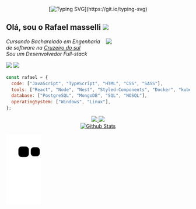 <div align="center">
  
[![Typing SVG](https://readme-typing-svg.demolab.com?font=Fira+Code&size=30&pause=1000&color=38F7AC&center=true&vCenter=true&width=435&lines=Hello,+World!)](https://git.io/typing-svg)

</div>

<h2> Olá, sou o Rafael masselli <img src="https://media.giphy.com/media/mGcNjsfWAjY5AEZNw6/giphy.gif" width="50"></h2>
<img align='right' src="https://media4.giphy.com/media/l2Sq5uCb4GpCFHGQ8/200w.webp?cid=ecf05e472llcwrl3jgi6ldgby6cws38i80l7dpgfji1f9ssc&rid=200w.webp&ct=g" width="230">
<p><em>Cursando Bacharelado em Engenharia de software na <a href="https://www.cruzeirodosul.edu.br/">Cruzeiro do sul</a></br>Sou um Desenvolvedor Full-stack</em></p>

<div>
  <a href = "mailto:rafaelmasselli0@gmail.com"><img src="https://img.shields.io/badge/-Gmail-%23333?style=for-the-badge&logo=gmail&logoColor=white" target="_blank"></a>
 <a href="https://www.linkedin.com/in/rafaelmasselli/" target="_blank"><img src= "https://img.shields.io/badge/LinkedIn-0077B5?style=for-the-badge&logo=linkedin&logoColor=white">
</div>

```javascript
const rafael = {
  code: ["JavaScript", "TypeScript", "HTML", "CSS", "SASS"],
  tools: ["React", "Node", "Nest", "Styled-Components", "Docker", "kubernetes","Figma"],
  database: ["PostgreSQL", "MongoDB", "SQL", "NOSQL"],
  operatingSystem: ["Windows", "Linux"],
};
```

<div align="center">
  <a href="https://github.com/rafaelmasselli">
   <img height="180em" src="https://github-readme-stats.vercel.app/api?username=rafaelmasselli&show_icons=true&theme=dark&include_all_commits=true&count_private=true"/>
   <img height="180em" src="https://github-readme-stats.vercel.app/api/top-langs/?username=rafaelmasselli&layout=compact&langs_count=7&theme=dark"/>
  </a>
</div>

<div align="center">
    <a href="https://www.linkedin.com/in/rafael-masselli-740921214/">
    <img src="https://raw.githubusercontent.com/bornmay/bornmay/Update/svg/Bottom.svg" alt="Github Stats" />
</div>

![Snake animation](https://github.com/rafaelmasselli/rafaelmasselli/blob/output/github-contribution-grid-snake.svg)
